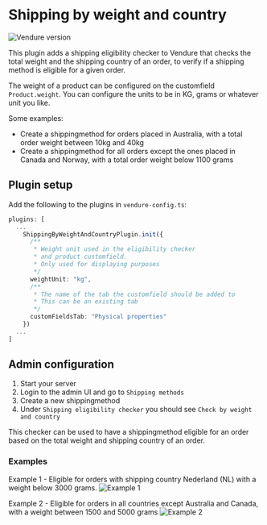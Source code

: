 # Shipping by weight and country

![Vendure version](https://img.shields.io/npm/dependency-version/vendure-plugin-shipping-by-weight-and-country/dev/@vendure/core)

This plugin adds a shipping eligibility checker to Vendure that checks the total weight and the shipping country of an
order, to verify if a shipping method is eligible for a given order.

The weight of a product can be configured on the customfield `Product.weight`. You can configure the units to be in KG,
grams or whatever unit you like.

Some examples:

- Create a shippingmethod for orders placed in Australia, with a total order weight between 10kg and 40kg
- Create a shippingmethod for all orders except the ones placed in Canada and Norway, with a total order weight below
  1100 grams

## Plugin setup

Add the following to the plugins in `vendure-config.ts`:

```ts
plugins: [
  ...
    ShippingByWeightAndCountryPlugin.init({
      /**
       * Weight unit used in the eligibility checker
       * and product customfield.
       * Only used for displaying purposes
       */
      weightUnit: "kg",
      /**
       * The name of the tab the customfield should be added to
       * This can be an existing tab
       */
      customFieldsTab: "Physical properties"
    })
  ...
]
```

## Admin configuration

1. Start your server
2. Login to the admin UI and go to `Shipping methods`
3. Create a new shippingmethod
4. Under `Shipping eligibility checker` you should see `Check by weight and country`

This checker can be used to have a shippingmethod eligible for an order based on the total weight and shipping country
of an order.

### Examples

Example 1 - Eligible for orders with shipping country Nederland (NL) with a weight below 3000 grams.
![Example 1](https://github.com/Pinelab-studio/pinelab-vendure-plugins/raw/master/packages/vendure-plugin-shipping-by-weight-and-country/docs/example1.png)

Example 2 - Eligible for orders in all countries except Australia and Canada, with a weight between 1500 and 5000 grams
![Example 2](https://github.com/Pinelab-studio/pinelab-vendure-plugins/raw/master/packages/vendure-plugin-shipping-by-weight-and-country/docs/example2.png)
